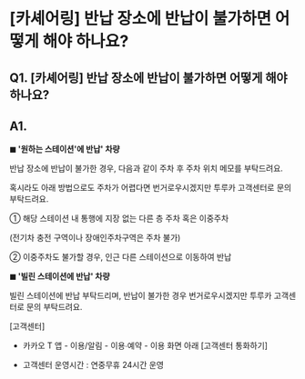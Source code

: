 # [카셰어링] 반납 장소에 반납이 불가하면 어떻게 해야 하나요?

**Q1. [카셰어링] 반납 장소에 반납이 불가하면 어떻게 해야 하나요?**
------------------------------------------

**A1.**
-------

**◼ '원하는 스테이션'에 반납' 차량**

반납 장소에 반납이 불가한 경우, 다음과 같이 주차 후 주차 위치 메모를 부탁드려요.

혹시라도 아래 방법으로도 주차가 어렵다면 번거로우시겠지만 투루카 고객센터로 문의 부탁드려요.

① 해당 스테이션 내 통행에 지장 없는 다른 층 주차 혹은 이중주차

(전기차 충전 구역이나 장애인주차구역은 주차 불가)

② 이중주차도 불가할 경우, 인근 다른 스테이션으로 이동하여 반납

**◼ '빌린 스테이션에 반납' 차량**

빌린 스테이션에 반납 부탁드리며, 반납이 불가한 경우 번거로우시겠지만 투루카 고객센터로 문의 부탁드려요.

[고객센터]

- 카카오 T 앱 - 이용/알림 - 이용∙예약 - 이용 화면 아래 [고객센터 통화하기]

- 고객센터 운영시간 : 연중무휴 24시간 운영